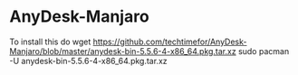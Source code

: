 # AnyDesk-Manjaro

To install this do 
wget https://github.com/techtimefor/AnyDesk-Manjaro/blob/master/anydesk-bin-5.5.6-4-x86_64.pkg.tar.xz
sudo pacman -U anydesk-bin-5.5.6-4-x86_64.pkg.tar.xz
